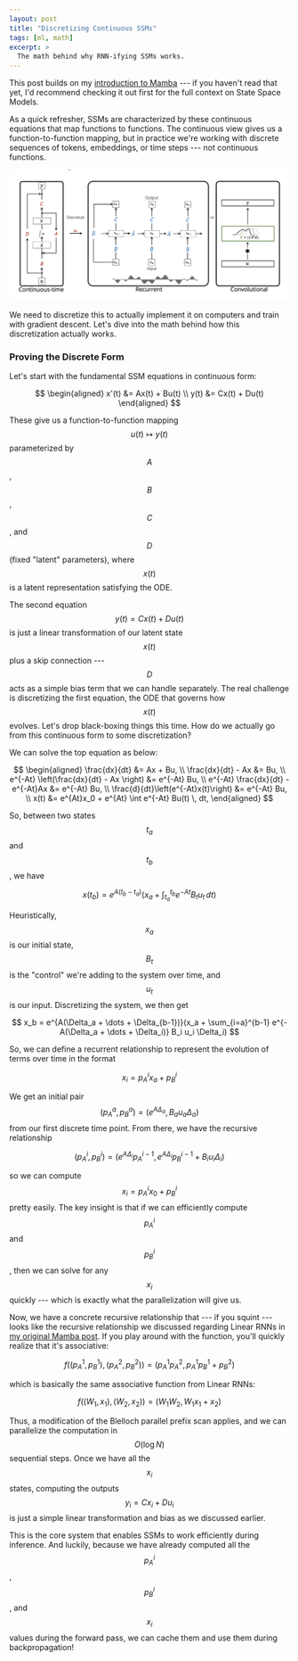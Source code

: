 ```yaml
---
layout: post
title: "Discretizing Continuous SSMs"
tags: [ml, math]
excerpt: >
  The math behind why RNN-ifying SSMs works.
---
```


This post builds on my [introduction to Mamba](/mamba) --- if you haven't read that yet, I'd recommend checking it out first for the full context on State Space Models.

As a quick refresher, SSMs are characterized by these continuous equations that map functions to functions. The continuous view gives us a function-to-function mapping, but in practice we're working with discrete sequences of tokens, embeddings, or time steps --- not continuous functions.

![ssm_representations](/images/mamba/ssm_representations.webp)

We need to discretize this to actually implement it on computers and train with gradient descent. Let's dive into the math behind how this discretization actually works.

### Proving the Discrete Form
Let's start with the fundamental SSM equations in continuous form:

$$
\begin{aligned}
x'(t) &= Ax(t) + Bu(t) \\
y(t) &= Cx(t) + Du(t)
\end{aligned}
$$

These give us a function-to-function mapping $$u(t) \mapsto y(t)$$ parameterized by $$A$$, $$B$$, $$C$$, and $$D$$ (fixed "latent" parameters), where $$x(t)$$ is a latent representation satisfying the ODE. 

The second equation $$y(t) = Cx(t) + Du(t)$$ is just a linear transformation of our latent state $$x(t)$$ plus a skip connection --- $$D$$ acts as a simple bias term that we can handle separately. The real challenge is discretizing the first equation, the ODE that governs how $$x(t)$$ evolves. Let's drop black-boxing things this time. How do we actually go from this continuous form to some discretization?

We can solve the top equation as below:

$$
\begin{aligned}
\frac{dx}{dt} &= Ax + Bu, \\
\frac{dx}{dt} - Ax &= Bu, \\
e^{-At} \left(\frac{dx}{dt} - Ax \right) &= e^{-At} Bu, \\
e^{-At} \frac{dx}{dt} - e^{-At}Ax &= e^{-At} Bu, \\
\frac{d}{dt}\left(e^{-At}x(t)\right) &= e^{-At} Bu, \\
x(t) &= e^{At}x_0 + e^{At} \int e^{-At} Bu(t) \, dt,
\end{aligned}
$$

So, between two states $$t_a$$ and $$t_b$$, we have 

$$
x(t_b) = e^{A(t_b - t_a)}(x_a + \int_{t_a}^{t_b} e^{-At} B_t u_t \, dt)
$$

Heuristically, $$x_a$$ is our initial state, $$B_t$$ is the "control" we're adding to the system over time, and $$u_t$$ is our input. Discretizing the system, we then get

$$
x_b = e^{A(\Delta_a + \dots + \Delta_{b-1})}(x_a + \sum_{i=a}^{b-1} e^{-A(\Delta_a + \dots + \Delta_i)} B_i u_i \Delta_i)
$$

So, we can define a recurrent relationship to represent the evolution of terms over time in the format

$$
x_i = p_A^i x_a + p_B^i
$$

We get an initial pair $$(p_A^a, p_B^a) = (e^{A\Delta_a}, B_a u_a \Delta_a)$$ from our first discrete time point. From there, we have the recursive relationship

$$(p_A^i, p_B^i) = (e^{A\Delta_i}p_A^{i-1}, e^{A \Delta_i}p_B^{i-1} + B_i u_i \Delta_i)$$

so we can compute $$x_i = p_A^i x_0 + p_B^i$$ pretty easily. The key insight is that if we can efficiently compute $$p_A^i$$ and $$p_B^i $$, then we can solve for any $$x_i$$ quickly --- which is exactly what the parallelization will give us.

Now, we have a concrete recursive relationship that --- if you squint --- looks like the recursive relationship we discussed regarding Linear RNNs in [my original Mamba post](/mamba). If you play around with the function, you'll quickly realize that it's associative:

$$f((p_A^1, p_B^1), (p_A^2, p_B^2)) = (p_A^1 p_A^2, p_A^1  p_B^1 + p_B^2)$$

which is basically the same associative function from Linear RNNs: 

$$f((W_1, x_1), (W_2, x_2)) = (W_1 W_2, W_1 x_1 + x_2)$$

Thus, a modification of the Blelloch parallel prefix scan applies, and we can parallelize the computation in $$O(\log N)$$ sequential steps. Once we have all the $$x_i$$ states, computing the outputs $$y_i = Cx_i + Du_i$$ is just a simple linear transformation and bias as we discussed earlier.

This is the core system that enables SSMs to work efficiently during inference. And luckily, because we have already computed all the $$p_A^i$$, $$p_B^i$$, and $$x_i$$ values during the forward pass, we can cache them and use them during backpropagation!

<!-- - parallelizable in v3 (read readme) https://github.com/MzeroMiko/mamba-mini/tree/main
- proof explaination:
  - p^i is variable recursively defined according to equations
  - solve ODE by setting h(t) as e^{At} v(t) and then solve for v(t) results in ODE
  - can see "linear RNN" like recursive definiton for p_A and p_B
- The chunk-parallel version is from Mamba 2 paper for parallelizable steps -->